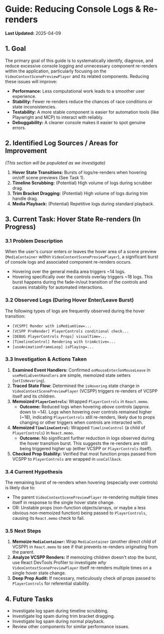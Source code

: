 # Guide: Reducing Console Logs & Re-renders

**Last Updated:** 2025-04-09

## 1. Goal

The primary goal of this guide is to systematically identify, diagnose, and reduce excessive console logging and unnecessary component re-renders within the application, particularly focusing on the `VideoContextScenePreviewPlayer` and its related components. Reducing these issues will improve:

*   **Performance:** Less computational work leads to a smoother user experience.
*   **Stability:** Fewer re-renders reduce the chances of race conditions or state inconsistencies.
*   **Testability:** A more stable component is easier for automation tools (like Playwright and MCP) to interact with reliably.
*   **Debuggability:** A cleaner console makes it easier to spot genuine errors.

## 2. Identified Log Sources / Areas for Improvement

*(This section will be populated as we investigate)*

1.  **Hover State Transitions:** Bursts of logs/re-renders when hovering on/off scene previews (See Task 1).
2.  **Timeline Scrubbing:** (Potential) High volume of logs during scrubber drag.
3.  **Trim Bracket Dragging:** (Potential) High volume of logs during trim handle drag.
4.  **Media Playback:** (Potential) Repetitive logs during standard playback.

## 3. Current Task: Hover State Re-renders (In Progress)

### 3.1 Problem Description

When the user's cursor enters or leaves the hover area of a scene preview (`MediaContainer` within `VideoContextScenePreviewPlayer`), a significant burst of console logs and associated component re-renders occurs. 
*   Hovering over the general media area triggers ~14 logs.
*   Hovering specifically over the controls overlay triggers ~18 logs.
This burst happens during the fade-in/out transition of the controls and causes instability for automated interactions.

### 3.2 Observed Logs (During Hover Enter/Leave Burst)

The following types of logs are frequently observed during the hover transition:

*   `[VCSPP] Render with isMediumView=...`
*   `[VCSPP PreRender] PlayerControls conditional check...`
*   `[DEBUG PlayerControls Props] visualTime=...`
*   `[TimelineControl] Rendering with trimActive=...`
*   `[useAnimationFrameLoop] isPlaying=...`

### 3.3 Investigation & Actions Taken

1.  **Examined Event Handlers:** Confirmed `onMouseEnter`/`onMouseLeave` in `useMediaEventHandlers` are simple, memoized state setters (`setIsHovering`).
2.  **Traced State Flow:** Determined the `isHovering` state change in `VideoContextScenePreviewPlayer` (VCSPP) triggers re-renders of VCSPP itself and its children.
3.  **Memoized `PlayerControls`:** Wrapped `PlayerControls` in `React.memo`. 
    *   **Outcome:** Reduced logs when hovering *above* controls (approx. down to ~14). Logs when hovering *over* controls remained higher (~18), indicating `PlayerControls` still re-renders, likely due to props changing or other triggers when controls are interacted with.
4.  **Memoized `TimelineControl`:** Wrapped `TimelineControl` (a child of `PlayerControls`) in `React.memo`.
    *   **Outcome:** No significant further reduction in logs observed during the hover transition burst. This suggests the re-renders are still being triggered higher up (either VCSPP or `PlayerControls` itself).
5.  **Checked Prop Stability:** Verified that most function props passed from VCSPP to `PlayerControls` are wrapped in `useCallback`.

### 3.4 Current Hypothesis

The remaining burst of re-renders when hovering (especially over controls) is likely due to:
*   The parent `VideoContextScenePreviewPlayer` re-rendering multiple times itself in response to the single hover state change.
*   OR: Unstable props (non-function objects/arrays, or maybe a less obvious non-memoized function) being passed to `PlayerControls`, causing its `React.memo` check to fail.

### 3.5 Next Steps

1.  **Memoize `MediaContainer`:** Wrap `MediaContainer` (another direct child of VCSPP) in `React.memo` to see if that prevents re-renders originating from the parent.
2.  **Analyze VCSPP Renders:** If memoizing children doesn't stop the burst, use React DevTools Profiler to investigate *why* `VideoContextScenePreviewPlayer` itself re-renders multiple times on a single hover state change.
3.  **Deep Prop Audit:** If necessary, meticulously check *all* props passed to `PlayerControls` for referential stability.

## 4. Future Tasks

*   Investigate log spam during timeline scrubbing.
*   Investigate log spam during trim bracket dragging.
*   Investigate log spam during normal playback.
*   Review other components for similar performance issues. 